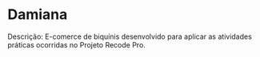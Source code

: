 # Damiana
Descrição: E-comerce de biquínis desenvolvido para aplicar as atividades práticas ocorridas no Projeto Recode Pro.
